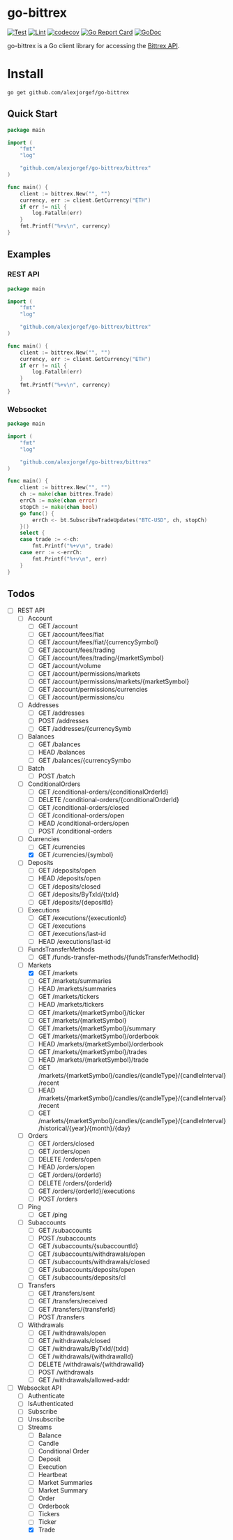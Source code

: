 # go-bittrex

[![Test](https://github.com/alexjorgef/go-bittrex/workflows/Test/badge.svg)](https://github.com/alexjorgef/go-bittrex/actions?query=workflow%3ATest)
[![Lint](https://github.com/alexjorgef/go-bittrex/workflows/Lint/badge.svg)](https://github.com/alexjorgef/go-bittrex/actions?query=workflow%3ALint)
[![codecov](https://codecov.io/gh/alexjorgef/go-bittrex/branch/main/graph/badge.svg)](https://codecov.io/gh/alexjorgef/go-bittrex)
[![Go Report Card](https://goreportcard.com/badge/github.com/alexjorgef/go-bittrex)](https://goreportcard.com/report/github.com/alexjorgef/go-bittrex)
[![GoDoc](https://godoc.org/github.com/alexjorgef/go-bittrex?status.svg)](https://godoc.org/github.com/alexjorgef/go-bittrex)

go-bittrex is a Go client library for accessing the [Bittrex API](https://bittrex.github.io/api).

# Install

```console
go get github.com/alexjorgef/go-bittrex
```

## Quick Start

```go
package main

import (
	"fmt"
	"log"

	"github.com/alexjorgef/go-bittrex/bittrex"
)

func main() {
	client := bittrex.New("", "")
	currency, err := client.GetCurrency("ETH")
	if err != nil {
		log.Fatalln(err)
	}
	fmt.Printf("%+v\n", currency)
}
```

## Examples

### REST API

```go
package main

import (
	"fmt"
	"log"

	"github.com/alexjorgef/go-bittrex/bittrex"
)

func main() {
	client := bittrex.New("", "")
	currency, err := client.GetCurrency("ETH")
	if err != nil {
		log.Fatalln(err)
	}
	fmt.Printf("%+v\n", currency)
}
```

### Websocket

```go
package main

import (
	"fmt"
	"log"

	"github.com/alexjorgef/go-bittrex/bittrex"
)

func main() {
	client := bittrex.New("", "")
	ch := make(chan bittrex.Trade)
	errCh := make(chan error)
	stopCh := make(chan bool)
	go func() {
		errCh <- bt.SubscribeTradeUpdates("BTC-USD", ch, stopCh)
	}()
	select {
	case trade := <-ch:
		fmt.Printf("%+v\n", trade)
	case err := <-errCh:
		fmt.Printf("%+v\n", err)
	}
}
```

## Todos

- [ ] REST API
    - [ ] Account
		- [ ] GET /account
		- [ ] GET /account/fees/fiat
		- [ ] GET /account/fees/fiat/{currencySymbol}
		- [ ] GET /account/fees/trading
		- [ ] GET /account/fees/trading/{marketSymbol}
		- [ ] GET /account/volume
		- [ ] GET /account/permissions/markets
		- [ ] GET /account/permissions/markets/{marketSymbol}
		- [ ] GET /account/permissions/currencies
		- [ ] GET /account/permissions/cu
    - [ ] Addresses
    	- [ ] GET /addresses
    	- [ ] POST /addresses
    	- [ ] GET /addresses/{currencySymb
    - [ ] Balances
    	- [ ] GET /balances
    	- [ ] HEAD /balances
    	- [ ] GET /balances/{currencySymbo
    - [ ] Batch
		- [ ] POST /batch
    - [ ] ConditionalOrders
		- [ ] GET /conditional-orders/{conditionalOrderId}
		- [ ] DELETE /conditional-orders/{conditionalOrderId}
		- [ ] GET /conditional-orders/closed
		- [ ] GET /conditional-orders/open
		- [ ] HEAD /conditional-orders/open
		- [ ] POST /conditional-orders
    - [ ] Currencies
		- [ ] GET /currencies
		- [X] GET /currencies/{symbol}
    - [ ] Deposits
		- [ ] GET /deposits/open
		- [ ] HEAD /deposits/open
		- [ ] GET /deposits/closed
		- [ ] GET /deposits/ByTxId/{txId}
		- [ ] GET /deposits/{depositId}
    - [ ] Executions
		- [ ] GET /executions/{executionId}
		- [ ] GET /executions
		- [ ] GET /executions/last-id
		- [ ] HEAD /executions/last-id
    - [ ] FundsTransferMethods
		- [ ] GET /funds-transfer-methods/{fundsTransferMethodId}
    - [ ] Markets
		- [X] GET /markets
		- [ ] GET /markets/summaries
		- [ ] HEAD /markets/summaries
		- [ ] GET /markets/tickers
		- [ ] HEAD /markets/tickers
		- [ ] GET /markets/{marketSymbol}/ticker
		- [ ] GET /markets/{marketSymbol}
		- [ ] GET /markets/{marketSymbol}/summary
		- [ ] GET /markets/{marketSymbol}/orderbook
		- [ ] HEAD /markets/{marketSymbol}/orderbook
		- [ ] GET /markets/{marketSymbol}/trades
		- [ ] HEAD /markets/{marketSymbol}/trade
		- [ ] GET /markets/{marketSymbol}/candles/{candleType}/{candleInterval}/recent
		- [ ] HEAD /markets/{marketSymbol}/candles/{candleType}/{candleInterval}/recent
		- [ ] GET /markets/{marketSymbol}/candles/{candleType}/{candleInterval}/historical/{year}/{month}/{day}
    - [ ] Orders
		- [ ] GET /orders/closed
		- [ ] GET /orders/open
		- [ ] DELETE /orders/open
		- [ ] HEAD /orders/open
		- [ ] GET /orders/{orderId}
		- [ ] DELETE /orders/{orderId}
		- [ ] GET /orders/{orderId}/executions
		- [ ] POST /orders
	- [ ] Ping
		- [ ] GET /ping
    - [ ] Subaccounts
		- [ ] GET /subaccounts
		- [ ] POST /subaccounts
		- [ ] GET /subaccounts/{subaccountId}
		- [ ] GET /subaccounts/withdrawals/open
		- [ ] GET /subaccounts/withdrawals/closed
		- [ ] GET /subaccounts/deposits/open
		- [ ] GET /subaccounts/deposits/cl
    - [ ] Transfers
		- [ ] GET /transfers/sent
		- [ ] GET /transfers/received
		- [ ] GET /transfers/{transferId}
		- [ ] POST /transfers
    - [ ] Withdrawals
		- [ ] GET /withdrawals/open
		- [ ] GET /withdrawals/closed
		- [ ] GET /withdrawals/ByTxId/{txId}
		- [ ] GET /withdrawals/{withdrawalId}
		- [ ] DELETE /withdrawals/{withdrawalId}
		- [ ] POST /withdrawals
		- [ ] GET /withdrawals/allowed-addr
- [ ] Websocket API
    - [ ] Authenticate
    - [ ] IsAuthenticated
    - [ ] Subscribe
    - [ ] Unsubscribe
	- [ ] Streams
		- [ ] Balance
		- [ ] Candle
		- [ ] Conditional Order
		- [ ] Deposit
		- [ ] Execution
		- [ ] Heartbeat
		- [ ] Market Summaries
		- [ ] Market Summary
		- [ ] Order
		- [ ] Orderbook
		- [ ] Tickers
		- [ ] Ticker
		- [x] Trade